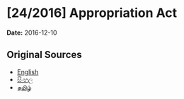 # [24/2016] Appropriation Act

**Date:** 2016-12-10

## Original Sources

- [English](https://documents.gov.lk/view/acts/2016/12/24-2016_E.pdf)
- [සිංහල](https://documents.gov.lk/view/acts/2016/12/24-2016_S.pdf)
- [தமிழ்](https://documents.gov.lk/view/acts/2016/12/24-2016_T.pdf)
